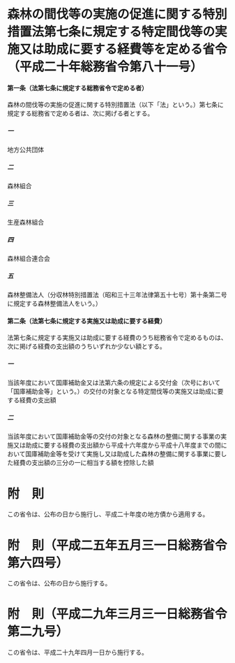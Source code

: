 # 森林の間伐等の実施の促進に関する特別措置法第七条に規定する特定間伐等の実施又は助成に要する経費等を定める省令（平成二十年総務省令第八十一号）
#### 第一条（法第七条に規定する総務省令で定める者）
森林の間伐等の実施の促進に関する特別措置法（以下「法」という。）第七条に規定する総務省で定める者は、次に掲げる者とする。
##### 一
地方公共団体
##### 二
森林組合
##### 三
生産森林組合
##### 四
森林組合連合会
##### 五
森林整備法人（分収林特別措置法（昭和三十三年法律第五十七号）第十条第二号に規定する森林整備法人をいう。）
#### 第二条（法第七条に規定する実施又は助成に要する経費）
法第七条に規定する実施又は助成に要する経費のうち総務省令で定めるものは、次に掲げる経費の支出額のうちいずれか少ない額とする。
##### 一
当該年度において国庫補助金又は法第六条の規定による交付金（次号において「国庫補助金等」という。）の交付の対象となる特定間伐等の実施又は助成に要する経費の支出額
##### 二
当該年度において国庫補助金等の交付の対象となる森林の整備に関する事業の実施又は助成に要する経費の支出額から平成十六年度から平成十八年度までの間において国庫補助金等を受けて実施し又は助成した森林の整備に関する事業に要した経費の支出額の三分の一に相当する額を控除した額
# 附　則
この省令は、公布の日から施行し、平成二十年度の地方債から適用する。
# 附　則（平成二五年五月三一日総務省令第六四号）
この省令は、公布の日から施行する。
# 附　則（平成二九年三月三一日総務省令第二九号）
この省令は、平成二十九年四月一日から施行する。
